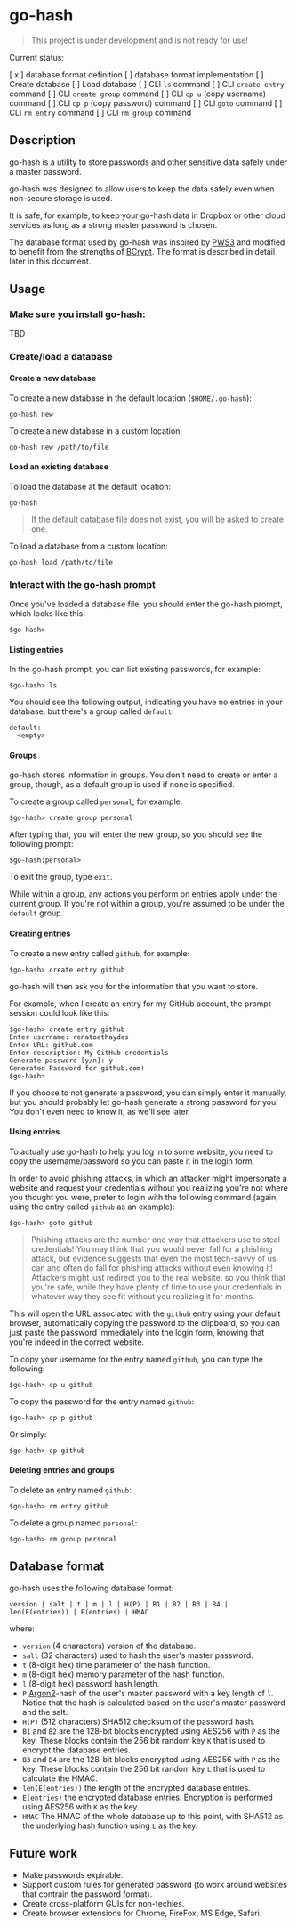 # go-hash

> This project is under development and is not ready for use!

Current status:

[ x ] database format definition
[   ] database format implementation
[   ] Create database
[   ] Load database
[   ] CLI `ls` command
[   ] CLI `create entry` command
[   ] CLI `create group` command
[   ] CLI `cp u` (copy username) command
[   ] CLI `cp p` (copy password) command
[   ] CLI `goto` command
[   ] CLI `rm entry` command
[   ] CLI `rm group` command

## Description

go-hash is a utility to store passwords and other sensitive data safely under a master password.

go-hash was designed to allow users to keep the data safely even when non-secure storage is used.

It is safe, for example, to keep your go-hash data in Dropbox or other cloud services as long as a strong master password is chosen.

The database format used by go-hash was inspired by [PWS3](https://metacpan.org/pod/distribution/Crypt-PWSafe3/lib/Crypt/PWSafe3/Databaseformat.pm)
and modified to benefit from the strengths of [BCrypt](https://en.wikipedia.org/wiki/Bcrypt).
The format is described in detail later in this document.

## Usage

### Make sure you install go-hash:

TBD

### Create/load a database

#### Create a new database

To create a new database in the default location (`$HOME/.go-hash`):

```
go-hash new
```

To create a new database in a custom location:

```
go-hash new /path/to/file
```

#### Load an existing database

To load the database at the default location:

```
go-hash
```

> If the default database file does not exist, you will be asked to create one.

To load a database from a custom location:

```
go-hash load /path/to/file
```

### Interact with the go-hash prompt

Once you've loaded a database file, you should enter the go-hash prompt, which looks like this:

```
$go-hash>
```

#### Listing entries

In the go-hash prompt, you can list existing passwords, for example:

```
$go-hash> ls
```

You should see the following output, indicating you have no entries in your database, but there's a group called `default`:

```
default:
  <empty>
```

#### Groups

go-hash stores information in groups. You don't need to create or enter a group, though, as a default group is used if none is specified.

To create a group called `personal`, for example:

```
$go-hash> create group personal
```

After typing that, you will enter the new group, so you should see the following prompt:

```
$go-hash:personal>
```

To exit the group, type `exit`.

While within a group, any actions you perform on entries apply under the current group. If you're not within a group, you're assumed to be under the `default` group.

#### Creating entries

To create a new entry called `github`, for example:

```
$go-hash> create entry github
```

go-hash will then ask you for the information that you want to store.

For example, when I create an entry for my GitHub account, the prompt session could look like this:

```
$go-hash> create entry github
Enter username: renatoathaydes
Enter URL: github.com
Enter description: My GitHub credentials
Generate password [y/n]: y
Generated Password for github.com!
$go-hash> 
```

If you choose to not generate a password, you can simply enter it manually, but you should probably let go-hash generate a strong password for you! You don't even need to know it, as we'll see later.

#### Using entries

To actually use go-hash to help you log in to some website, you need to copy the username/password so you can paste it in the login form.

In order to avoid phishing attacks, in which an attacker might impersonate a website and request your credentials
without you realizing you're not where you thought you were, prefer to login with the following command 
(again, using the entry called `github` as an example):

```
$go-hash> goto github
```

> Phishing attacks are the number one way that attackers use to steal credentials! You may think that you would never 
fall for a phishing attack, but evidence suggests that even the most tech-savvy of us can and often do fall for phishing
attacks without even knowing it! Attackers might just redirect you to the real website, so you think that you're safe,
while they have plenty of time to use your credentials in whatever way they see fit without you realizing it for months.

This will open the URL associated with the `github` entry using your default browser, automatically copying
the password to the clipboard, so you can just paste the password immediately into the login form, knowing that you're indeed in the correct website.

To copy your username for the entry named `github`, you can type the following:

```
$go-hash> cp u github
```

To copy the password for the entry named `github`:

```
$go-hash> cp p github
```

Or simply:

```
$go-hash> cp github
```

#### Deleting entries and groups

To delete an entry named `github`:

```
$go-hash> rm entry github
```

To delete a group named `personal`:

```
$go-hash> rm group personal
```

## Database format

go-hash uses the following database format:

```
version | salt | t | m | l | H(P) | B1 | B2 | B3 | B4 | len(E(entries)) | E(entries) | HMAC
```

where:

* `version` (4 characters) version of the database.
* `salt` (32 characters) used to hash the user's master password.
* `t` (8-digit hex) time parameter of the hash function.
* `m` (8-digit hex) memory parameter of the hash function.
* `l` (8-digit hex) password hash length.
* `P` [Argon2](https://github.com/p-h-c/phc-winner-argon2)-hash of the user's master password with a key length of `l`.
  Notice that the hash is calculated based on the user's master password and the salt.
* `H(P)` (512 characters) SHA512 checksum of the password hash.
* `B1` and `B2` are the 128-bit blocks encrypted using AES256 with `P` as the key. These blocks contain the 256 bit random
  key `K` that is used to encrypt the database entries.
* `B3` and `B4` are the 128-bit blocks encrypted using AES256 with `P` as the key. These blocks contain the 256 bit random
  key `L` that is used to calculate the HMAC.
* `len(E(entries))` the length of the encrypted database entries.
* `E(entries)` the encrypted database entries. Encryption is performed using AES256 with `K` as the key.
* `HMAC` The HMAC of the whole database up to this point, with SHA512 as the underlying hash function using `L` as the key.

## Future work

* Make passwords expirable.
* Support custom rules for generated password (to work around websites that contrain the password format).
* Create cross-platform GUIs for non-techies.
* Create browser extensions for Chrome, FireFox, MS Edge, Safari.
